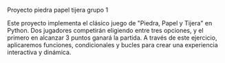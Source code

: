 Proyecto piedra papel tijera grupo 1

Este proyecto implementa el clásico juego de "Piedra, Papel y Tijera" en Python. Dos jugadores competirán eligiendo entre tres opciones, y el primero en alcanzar 3 puntos ganará la partida. A través de este ejercicio, aplicaremos funciones, condicionales y bucles para crear una experiencia interactiva y dinámica.
